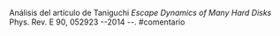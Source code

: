 Análisis del artículo de Taniguchi *Escape Dynamics of Many Hard Disks* Phys. Rev. E 90, 052923 --2014 --.
#comentario
